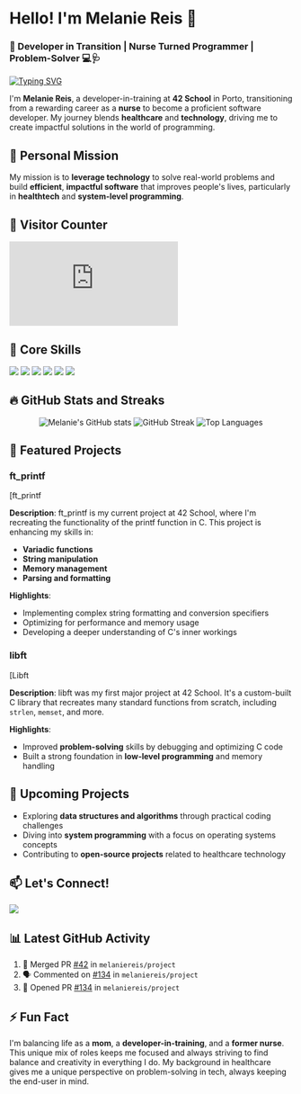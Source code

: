 # Hello! I'm Melanie Reis 👋

### 🌟 Developer in Transition | Nurse Turned Programmer | Problem-Solver 💻🩺

[![Typing SVG](https://readme-typing-svg.demolab.com/?lines=Developer+in+Training;Nurse+Turned+Programmer;Building+Solutions+for+Healthcare)](https://git.io/typing-svg)

I'm **Melanie Reis**, a developer-in-training at **42 School** in Porto, transitioning from a rewarding career as a **nurse** to become a proficient software developer. My journey blends **healthcare** and **technology**, driving me to create impactful solutions in the world of programming.

## 🎯 Personal Mission

My mission is to **leverage technology** to solve real-world problems and build **efficient**, **impactful software** that improves people's lives, particularly in **healthtech** and **system-level programming**.

## 🌟 Visitor Counter

![Visitor Count](https://counter6.optistats.ovh/private/freecounterstat.php?c=2glmpztxb4kpcwredgrzcn8r9nj68x9b)


## 🚀 Core Skills

<p align="left">
  <img src="https://img.shields.io/badge/C-%2300599C.svg?style=for-the-badge&logo=c&logoColor=white" />
  <img src="https://img.shields.io/badge/Bash-%23121011.svg?style=for-the-badge&logo=gnu-bash&logoColor=white" />
  <img src="https://img.shields.io/badge/Makefile-%2300ADD8.svg?style=for-the-badge&logo=gnu&logoColor=white" />
  <img src="https://img.shields.io/badge/Neovim-%2357A143.svg?style=for-the-badge&logo=neovim&logoColor=white" />
  <img src="https://img.shields.io/badge/Linux-%23FCC624.svg?style=for-the-badge&logo=linux&logoColor=black" />
  <img src="https://img.shields.io/badge/Git-%23F05032.svg?style=for-the-badge&logo=git&logoColor=white" />
</p>

## 🔥 GitHub Stats and Streaks

<p align="center">
  <img src="https://github-readme-stats.vercel.app/api?username=melaniereis&show_icons=true&theme=radical" alt="Melanie's GitHub stats" />
  <img src="https://github-readme-streak-stats.herokuapp.com/?user=melaniereis&theme=radical" alt="GitHub Streak" />
  <img src="https://github-readme-stats.vercel.app/api/top-langs/?username=melaniereis&layout=compact&theme=radical" alt="Top Languages" />
</p>

## 💼 Featured Projects

### ft_printf

[ft_printf

**Description**: ft_printf is my current project at 42 School, where I'm recreating the functionality of the printf function in C. This project is enhancing my skills in:

- **Variadic functions**
- **String manipulation**
- **Memory management**
- **Parsing and formatting**

**Highlights**:
- Implementing complex string formatting and conversion specifiers
- Optimizing for performance and memory usage
- Developing a deeper understanding of C's inner workings

### libft

[Libft

**Description**: libft was my first major project at 42 School. It's a custom-built C library that recreates many standard functions from scratch, including `strlen`, `memset`, and more.

**Highlights**:
- Improved **problem-solving** skills by debugging and optimizing C code
- Built a strong foundation in **low-level programming** and memory handling

## 🔭 Upcoming Projects

- Exploring **data structures and algorithms** through practical coding challenges
- Diving into **system programming** with a focus on operating systems concepts
- Contributing to **open-source projects** related to healthcare technology

## 📫 Let's Connect!

<p align="left">
  <a href="https://www.linkedin.com/in/melanie-ferraz-reis-622229a5?utm_source=share&utm_campaign=share_via&utm_content=profile&utm_medium=ios_app">
    <img src="https://img.shields.io/badge/-Melanie%20Reis-blue?style=for-the-badge&logo=Linkedin&logoColor=white" />
  </a>
</p>

## 📊 Latest GitHub Activity

<!--START_SECTION:activity-->
1. 🎉 Merged PR [#42](https://github.com/melaniereis/project/pull/42) in `melaniereis/project`
2. 🗣 Commented on [#134](https://github.com/melaniereis/project/issues/134) in `melaniereis/project`
3. 💪 Opened PR [#134](https://github.com/melaniereis/project/pull/134) in `melaniereis/project`
<!--END_SECTION:activity-->

## ⚡ Fun Fact

I'm balancing life as a **mom**, a **developer-in-training**, and a **former nurse**. This unique mix of roles keeps me focused and always striving to find balance and creativity in everything I do. My background in healthcare gives me a unique perspective on problem-solving in tech, always keeping the end-user in mind.
